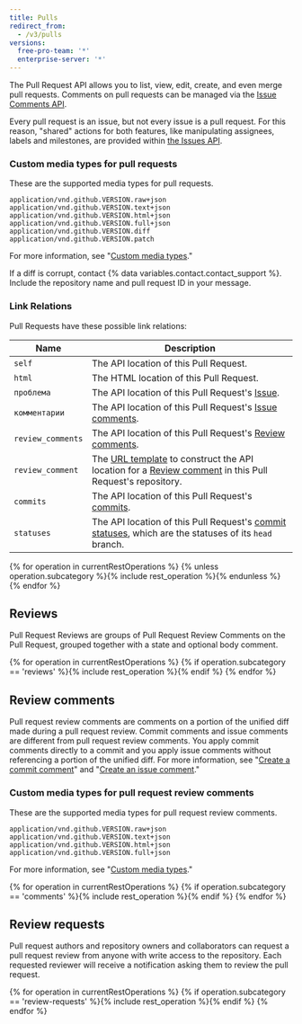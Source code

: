 ```yaml
---
title: Pulls
redirect_from:
  - /v3/pulls
versions:
  free-pro-team: '*'
  enterprise-server: '*'
---
```


The Pull Request API allows you to list, view, edit, create, and even merge pull requests. Comments on pull requests can be managed via the [Issue Comments API](/rest/reference/issues#comments).

Every pull request is an issue, but not every issue is a pull request. For this reason, "shared" actions for both features, like manipulating assignees, labels and milestones, are provided within [the Issues API](/v3/issues).

### Custom media types for pull requests

These are the supported media types for pull requests.

    application/vnd.github.VERSION.raw+json
    application/vnd.github.VERSION.text+json
    application/vnd.github.VERSION.html+json
    application/vnd.github.VERSION.full+json
    application/vnd.github.VERSION.diff
    application/vnd.github.VERSION.patch

For more information, see "[Custom media types](/rest/overview/media-types)."

<a id="diff-error">

If a diff is corrupt, contact {% data variables.contact.contact_support %}. Include the repository name and pull request ID in your message.

### Link Relations

Pull Requests have these possible link relations:

| Name              | Description                                                                                                                                      |
| ----------------- | ------------------------------------------------------------------------------------------------------------------------------------------------ |
| `self`            | The API location of this Pull Request.                                                                                                           |
| `html`            | The HTML location of this Pull Request.                                                                                                          |
| `проблема`        | The API location of this Pull Request's [Issue](/v3/issues/).                                                                                    |
| `комментарии`     | The API location of this Pull Request's [Issue comments](/v3/issues/comments/).                                                                  |
| `review_comments` | The API location of this Pull Request's [Review comments](/v3/pulls/comments/).                                                                  |
| `review_comment`  | The [URL template](/v3/#hypermedia) to construct the API location for a [Review comment](/v3/pulls/comments/) in this Pull Request's repository. |
| `commits`         | The API location of this Pull Request's [commits](#list-commits-on-a-pull-request).                                                              |
| `statuses`        | The API location of this Pull Request's [commit statuses](/v3/repos/statuses/), which are the statuses of its `head` branch.                     |

{% for operation in currentRestOperations %}
  {% unless operation.subcategory %}{% include rest_operation %}{% endunless %}
{% endfor %}

## Reviews

Pull Request Reviews are groups of Pull Request Review Comments on the Pull Request, grouped together with a state and optional body comment.

{% for operation in currentRestOperations %}
  {% if operation.subcategory == 'reviews' %}{% include rest_operation %}{% endif %}
{% endfor %}

## Review comments

Pull request review comments are comments on a portion of the unified diff made during a pull request review. Commit comments and issue comments are different from pull request review comments. You apply commit comments directly to a commit and you apply issue comments without referencing a portion of the unified diff. For more information, see "[Create a commit comment](/rest/reference/git#create-a-commit)" and "[Create an issue comment](/rest/reference/issues#create-an-issue-comment)."

### Custom media types for pull request review comments

These are the supported media types for pull request review comments.

    application/vnd.github.VERSION.raw+json
    application/vnd.github.VERSION.text+json
    application/vnd.github.VERSION.html+json
    application/vnd.github.VERSION.full+json

For more information, see "[Custom media types](/rest/overview/media-types)."

{% for operation in currentRestOperations %}
  {% if operation.subcategory == 'comments' %}{% include rest_operation %}{% endif %}
{% endfor %}

## Review requests

Pull request authors and repository owners and collaborators can request a pull request review from anyone with write access to the repository. Each requested reviewer will receive a notification asking them to review the pull request.

{% for operation in currentRestOperations %}
  {% if operation.subcategory == 'review-requests' %}{% include rest_operation %}{% endif %}
{% endfor %}
